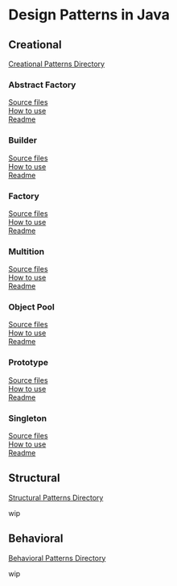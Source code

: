 # Design Patterns in Java

## Creational
[Creational Patterns Directory](src/main/java/io/barblin/patterns/creational)

### Abstract Factory
[Source files](src/main/java/io/barblin/patterns/creational/abstract_factory) \
[How to use](src/test/java/io/barblin/patterns/creational/abstract_factory/AbstractFactoryTest.java) \
[Readme](src/main/java/io/barblin/patterns/creational/abstract_factory/abstract_factory.md)

### Builder
[Source files](src/main/java/io/barblin/patterns/creational/builder) \
[How to use](src/test/java/io/barblin/patterns/creational/builder/BuilderTest.java) \
[Readme](src/main/java/io/barblin/patterns/creational/builder/builder.md)

### Factory
[Source files](src/main/java/io/barblin/patterns/creational/factory) \
[How to use](src/test/java/io/barblin/patterns/creational/factory/FactoryTest.java) \
[Readme](src/main/java/io/barblin/patterns/creational/factory/factory.md)

### Multition
[Source files](src/main/java/io/barblin/patterns/creational/multition) \
[How to use](src/test/java/io/barblin/patterns/creational/multition/MultitionTest.java) \
[Readme](src/main/java/io/barblin/patterns/creational/multition/multition.md)

### Object Pool
[Source files](src/main/java/io/barblin/patterns/creational/object_pool) \
[How to use](src/test/java/io/barblin/patterns/creational/object_pool/ObjectPoolTest.java) \
[Readme](src/main/java/io/barblin/patterns/creational/object_pool/object_pool.md)

### Prototype
[Source files](src/main/java/io/barblin/patterns/creational/prototype) \
[How to use](src/test/java/io/barblin/patterns/creational/prototype/PrototypeTest.java) \
[Readme](src/main/java/io/barblin/patterns/creational/prototype/prototype.md)

### Singleton
[Source files](src/main/java/io/barblin/patterns/creational/singleton) \
[How to use](src/test/java/io/barblin/patterns/creational/singleton/SingletonTest.java) \
[Readme](src/main/java/io/barblin/patterns/creational/singleton/singleton.md)


## Structural
[Structural Patterns Directory](src/main/java/io/barblin/patterns/structural)

wip

## Behavioral
[Behavioral Patterns Directory](src/main/java/io/barblin/patterns/behavioral)

wip